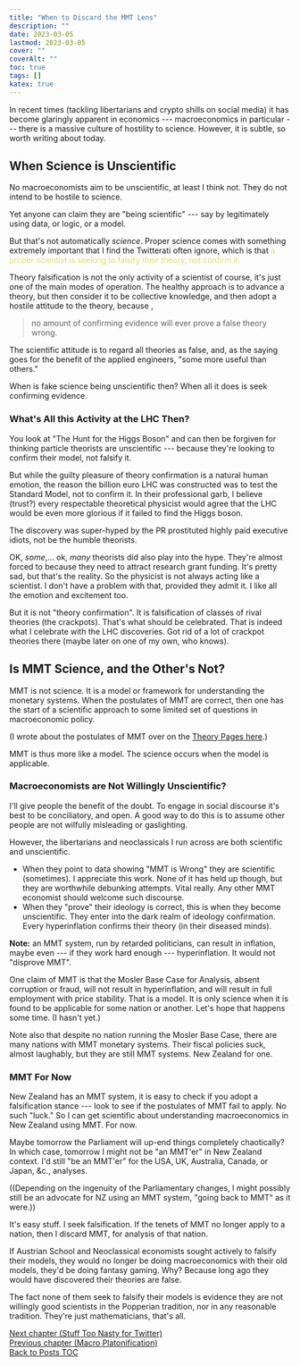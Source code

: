 ```yaml
---
title: "When to Discard the MMT Lens"
description: ""
date: 2023-03-05
lastmod: 2023-03-05
cover: ""
coverAlt: ""
toc: true
tags: []
katex: true
---
```


In recent times (tackling libertarians and crypto shills on social media) it has 
become glaringly apparent in economics --- macroeconomics in particular --- there is 
a massive culture of hostility to science. However, it is subtle, so worth writing 
about today.
 
## When Science is Unscientific

No macroeconomists aim to be unscientific, at least I think not. They do not intend 
to be hostile to science.

Yet anyone can claim they are "being scientific" --- say by legitimately using data, 
or logic, or a model.

But that's not automatically *science*. Proper science comes with something extremely 
important that I find the Twitterati often ignore, which is that 
<font style="color: #dddd77;">a proper scientist is seeking to falsify their theory, not confirm it.</font>

Theory falsification is not the only activity of a scientist of course, it's just one 
of the main modes of operation. The healthy approach is to advance a theory, but then 
consider it to be collective knowledge, and then adopt a hostile attitude to the 
theory, because ,

> no amount of confirming evidence will ever prove a false theory wrong.

The scientific attitude is to regard all theories as false, and, as the saying goes 
for the benefit of the applied engineers, "some more useful than others."

When is fake science being unscientific then? When all it does is seek confirming 
evidence.

### What's All this Activity at the LHC Then?

You look at "The Hunt for the Higgs Boson" and can then be forgiven for thinking 
particle theorists are unscientific --- because they're looking to confirm their 
model, not falsify it.

But while the guilty pleasure of theory confirmation is a natural human emotion, the 
reason the billion euro LHC was constructed was to test the Standard Model, not 
to confirm it. In their professional garb, I believe (trust?) every respectable 
theoretical physicist would agree that the LHC would be even more glorious if it 
failed to find the Higgs boson.

The discovery was super-hyped by the PR prostituted highly paid executive idiots, not 
be the humble theorists.

OK, *some*,... ok, *many* theorists did also play into the hype. They're almost 
forced to because they need to attract research grant funding. It's pretty sad, but 
that's the reality. So the physicist is not always acting like a scientist. I don't 
have a problem with that, provided they admit it. I like all the emotion and 
excitement too.

But it is not "theory confirmation".  It is falsification of classes of rival 
theories (the crackpots). That's what should be celebrated. That is indeed what I 
celebrate with the LHC discoveries. Got rid of a lot of crackpot theories there 
(maybe later on one of my own, who knows).


## Is MMT Science, and the Other's Not?

MMT is not science. It is a model or framework for understanding the monetary systems. 
When the postulates of MMT are correct, then one has the start of a scientific 
approach to some limited set of questions in macroeconomic policy.

(I wrote about the postulates of MMT over on the 
[Theory Pages here](/ohanga-pai/questions/1_basic_ohangapai/).)

MMT is thus more like a model. The science occurs when the model is applicable.


### Macroeconomists are Not Willingly Unscientific?

I'll give people the benefit of the doubt. To engage in social discourse it's best to 
be conciliatory, and open. A good way to do this is to assume other people are not 
wilfully misleading or gaslighting.

However, the libertarians and neoclassicals I run across are both scientific and 
unscientific.

* When they point to data showing "MMT is Wrong" they are scientific (sometimes). I 
appreciate this work. None of it has held up though, but they are worthwhile 
debunking attempts. Vital really. Any other MMT economist should welcome such 
discourse.
* When they "prove" their ideology is correct, this is when they become unscientific. 
They enter into the dark realm of ideology confirmation. Every hyperinflation 
confirms their theory (in their diseased minds).

**Note:** an MMT system, run by retarded politicians, can result in inflation, maybe 
even --- if they work hard enough --- hyperinflation. It would not "disprove MMT".

One claim of MMT is that the Mosler Base Case for Analysis, absent corruption or 
fraud, will not result in hyperinflation, and will result in full employment with 
price stability. That is a model. It is only science when it is found to be 
applicable for some nation or another. Let's hope that happens some time. 
(I hasn't yet.)

Note also that despite no nation running the Mosler Base Case, there are many nations 
with MMT monetary systems. Their fiscal policies suck, almost laughably, but they are 
still MMT systems. New Zealand for one. 


### MMT For Now

New Zealand has an MMT system, it is easy to check if you adopt a falsification 
stance --- look to see if the postulates of MMT fail to apply. No such "luck." 
So I can get scientific about understanding macroeconomics in New Zealand using MMT. 
For now.

Maybe tomorrow the Parliament will up-end things completely chaotically? In which 
case, tomorrow I might not be "an MMT'er" in New Zealand context. I'd still 
"be an MMT'er" for the USA, UK, Australia, Canada, or Japan, &c., analyses.

((Depending on the ingenuity of the Parliamentary changes, I might possibly still be 
an advocate for NZ using an MMT system, "going back to MMT" as it were.))

It's easy stuff. I seek falsification. If the tenets of MMT no longer apply to a 
nation, then I discard MMT, for analysis of that nation.

If Austrian School and Neoclassical economists sought actively to falsify their 
models, they would no longer be doing macroeconomics with their old models, they'd be 
doing fantasy gaming. Why? Because long ago they would have discovered their 
theories are false.

The fact none of them seek to falsify their models is evidence 
they are not willingly good scientists in the Popperian tradition, nor in any 
reasonable tradition. They're just mathematicians, that's all.

[Next chapter (Stuff Too Nasty for Twitter)](../24_toonastytwit)    
[Previous chapter (Macro Platonification)](../22_macro_platonification)  
[Back to Posts TOC](../)
